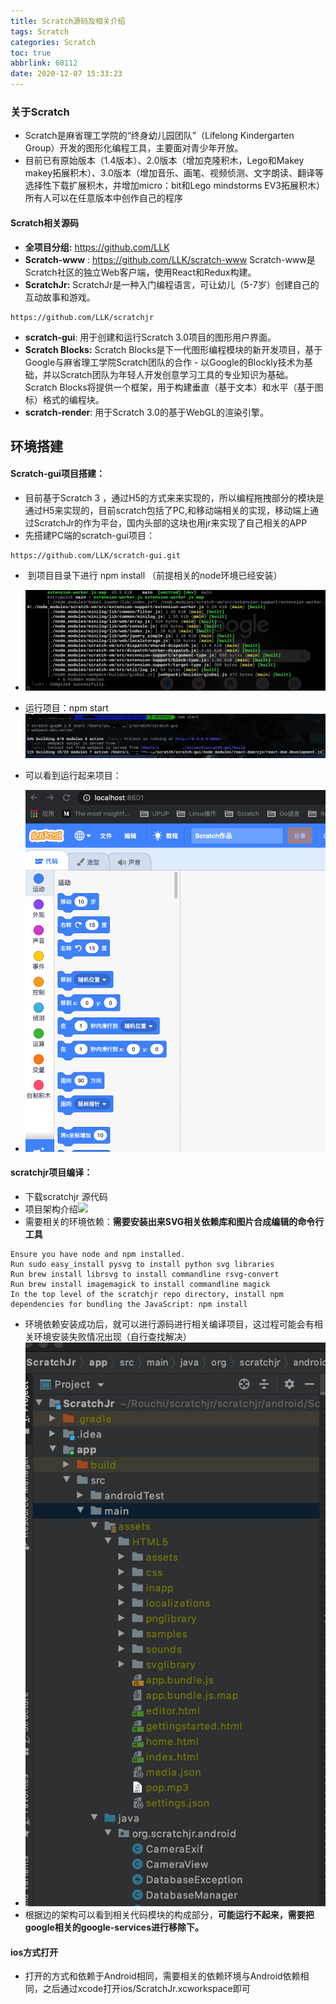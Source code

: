 ```yaml
---
title: Scratch源码及相关介绍
tags: Scratch
categories: Scratch
toc: true
abbrlink: 60112
date: 2020-12-07 15:33:23
---
```


### 关于Scratch
- Scratch是麻省理工学院的“终身幼儿园团队”（Lifelong Kindergarten Group）开发的图形化编程工具，主要面对青少年开放。
- 目前已有原始版本（1.4版本）、2.0版本（增加克隆积木，Lego和Makey makey拓展积木）、3.0版本（增加音乐、画笔、视频侦测、文字朗读、翻译等选择性下载扩展积木，并增加micro：bit和Lego mindstorms EV3拓展积木）所有人可以在任意版本中创作自己的程序

#### Scratch相关源码
- **全项目分组:** https://github.com/LLK
- **Scratch-www** : https://github.com/LLK/scratch-www   Scratch-www是Scratch社区的独立Web客户端，使用React和Redux构建。
- **ScratchJr:** ScratchJr是一种入门编程语言，可让幼儿（5-7岁）创建自己的互动故事和游戏。
```
https://github.com/LLK/scratchjr
```
- **scratch-gui**:  用于创建和运行Scratch 3.0项目的图形用户界面。
- **Scratch Blocks:** Scratch Blocks是下一代图形编程模块的新开发项目，基于Google与麻省理工学院Scratch团队的合作 - 以Google的Blockly技术为基础，并以Scratch团队为年轻人开发创意学习工具的专业知识为基础。 Scratch Blocks将提供一个框架，用于构建垂直（基于文本）和水平（基于图标）格式的编程块。 
- **scratch-render**:  用于Scratch 3.0的基于WebGL的渲染引擎。


## 环境搭建
#### Scratch-gui项目搭建：
- 目前基于Scratch 3 ，通过H5的方式来来实现的，所以编程拖拽部分的模块是通过H5来实现的，目前scratch包括了PC,和移动端相关的实现，移动端上通过ScratchJr的作为平台，国内头部的这块也用jr来实现了自己相关的APP
- 先搭建PC端的scratch-gui项目：
```
https://github.com/LLK/scratch-gui.git
```

-  到项目目录下进行 npm install （前提相关的node环境已经安装）
-  ![](https://raw.githubusercontent.com/zhulg/allpic/master/scratch2.png)

- 运行项目：npm start  ![](https://raw.githubusercontent.com/zhulg/allpic/master/scratch1.png)

- 可以看到运行起来项目：
- ![](https://raw.githubusercontent.com/zhulg/allpic/master/scratch3.png)

#### scratchjr项目编译：
- 下载scratchjr 源代码
- 项目架构介绍![](https://raw.githubusercontent.com/LLK/scratchjr/develop/doc/scratchjr_architecture.png)
- 需要相关的环境依赖：**需要安装出来SVG相关依赖库和图片合成编辑的命令行工具**

```
Ensure you have node and npm installed.
Run sudo easy_install pysvg to install python svg libraries
Run brew install librsvg to install commandline rsvg-convert
Run brew install imagemagick to install commandline magick
In the top level of the scratchjr repo directory, install npm dependencies for bundling the JavaScript: npm install
```

- 环境依赖安装成功后，就可以进行源码进行相关编译项目，这过程可能会有相关环境安装失败情况出现（自行查找解决）
- ![](https://raw.githubusercontent.com/zhulg/allpic/master/scratch4.png)
- 根据边的架构可以看到相关代码模块的构成部分，**可能运行不起来，需要把google相关的google-services进行移除下。**

#### ios方式打开
- 打开的方式和依赖于Android相同，需要相关的依赖环境与Android依赖相同，之后通过xcode打开ios/ScratchJr.xcworkspace即可




